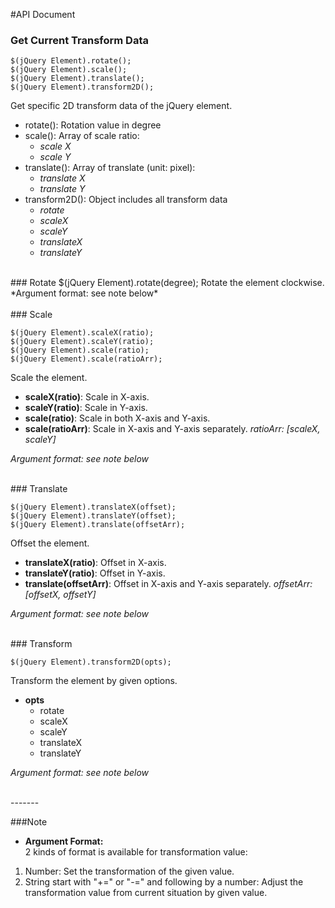 
#API Document

### Get Current Transform Data
    $(jQuery Element).rotate();
    $(jQuery Element).scale();
    $(jQuery Element).translate();
    $(jQuery Element).transform2D();

Get specific 2D transform data of the jQuery element. 

- rotate(): Rotation value in degree
- scale(): Array of scale ratio: 
  + *scale X*
  + *scale Y*
- translate(): Array of translate (unit: pixel):
  + *translate X*
  + *translate Y*
- transform2D(): Object includes all transform data
  + *rotate*
  + *scaleX*
  + *scaleY*
  + *translateX*
  + *translateY*

<div><br></div>
### Rotate
    $(jQuery Element).rotate(degree);
Rotate the element clockwise.  
*Argument format: see note below*

<div><br></div>
### Scale

    $(jQuery Element).scaleX(ratio);
    $(jQuery Element).scaleY(ratio);
    $(jQuery Element).scale(ratio);
    $(jQuery Element).scale(ratioArr);
Scale the element.

- **scaleX(ratio)**: Scale in X-axis.
- **scaleY(ratio)**: Scale in Y-axis.
- **scale(ratio)**: Scale in both X-axis and Y-axis.
- **scale(ratioArr)**: Scale in X-axis and Y-axis separately. *ratioArr: [scaleX, scaleY]*

*Argument format: see note below*

<div><br></div>
### Translate

    $(jQuery Element).translateX(offset);
    $(jQuery Element).translateY(offset);
    $(jQuery Element).translate(offsetArr);
Offset the element.

- **translateX(ratio)**: Offset in X-axis.
- **translateY(ratio)**: Offset in Y-axis.
- **translate(offsetArr)**: Offset in X-axis and Y-axis separately. *offsetArr: [offsetX, offsetY]*

*Argument format: see note below*

<div><br></div>
### Transform

    $(jQuery Element).transform2D(opts);
Transform the element by given options.
 
- **opts**
  + rotate
  + scaleX
  + scaleY
  + translateX
  + translateY

*Argument format: see note below*

<div><br></div>
-------

###Note
- **Argument Format:**  
2 kinds of format is available for transformation value:  
 1. Number: Set the transformation of the given value.  
 2. String start with "+=" or "-=" and following by a number: Adjust the transformation value from current situation by given value.

